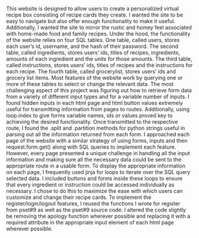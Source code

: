 This website is designed to allow users to create a personalized virtual recipe box consisting of recipe cards they create. I wanted the site to be easy to navigate but also offer enough functionality to make it useful. Additionally, I wanted the site to mirror the rustic and homey feel associated with home-made food and family recipes.
Under the hood, the functionality of the website relies on four SQL tables. One table, called users, stores each user’s id, username, and the hash of their password. The second table, called ingredients, stores users’ ids, titles of recipes, ingredients, amounts of each ingredient and the units for those amounts. The third table, called instructions, stores users’ ids, titles of recipes and the instructions for each recipe. The fourth table, called grocerylist, stores users’ ids and grocery list items.
Most features of the website work by querying one or more of these tables to select or change the relevant data. The most challenging aspect of this project was figuring out how to retrieve form data from a variety of different input types and for a variable number of inputs. I found hidden inputs in each html page and html button values extremely useful for transmitting information from pages to routes. Additionally, using loop.index to give forms variable names, ids or values proved key to achieving the desired functionality. Once transmitted to the respective route, I found the .split and .partition methods for python strings useful in parsing out all the information returned from each form. I approached each page of the website with a similar strategy of using forms, inputs and then request.form.get() along with SQL queries to implement each feature. However, every page presented a unique challenge in handling all the input information and making sure all the necessary data could be sent to the appropriate route in a usable form.
To display the appropriate information on each page, I frequently used jinja for loops to iterate over the SQL query selected data. I included buttons and forms inside these loops to ensure that every ingredient or instruction could be accessed individually as necessary. I chose to do this to maximize the ease with which users can customize and change their recipe cards.
To implement the register/login/logout features, I reused the functions I wrote for register from pset#9 as well as the pset#9 source code. I altered the code slightly be removing the apology function wherever possible and replacing it with a required attribute in the appropriate input element of each html page wherever possible.
